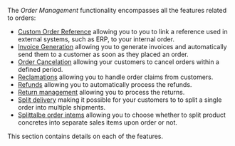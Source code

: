 The *Order Management* functionality encompasses all the features related to orders:

* [Custom Order Reference](https://documentation.spryker.com/docs/custom-order-reference) allowing you to you to link a reference used in external systems, such as ERP, to your internal order.
* [Invoice Generation](https://documentation.spryker.com/docs/invoice-generation) allowing you to generate invoices and automatically send them to a customer as soon as they placed an order.
* [Order Cancelation](https://documentation.spryker.com/docs/order-cancellation) allowing your customers to cancel orders within a defined period.
* [Reclamations](https://documentation.spryker.com/docs/reclamations) allowing you to handle order claims from customers.
* [Refunds](https://documentation.spryker.com/docs/refunds) allowing you to automatically process the refunds.
* [Return management](https://documentation.spryker.com/docs/return-management) allowing you to process the returns.
* [Split delivery](https://documentation.spryker.com/docs/split-delivery) making it possible for your customers to to split a single order into multiple shipments.
* [Splittalbe order intems](https://documentation.spryker.com/docs/splittable-order-items) allowing you to choose whether to split product concretes into separate sales items upon order or not.

This section contains details on each of the features.